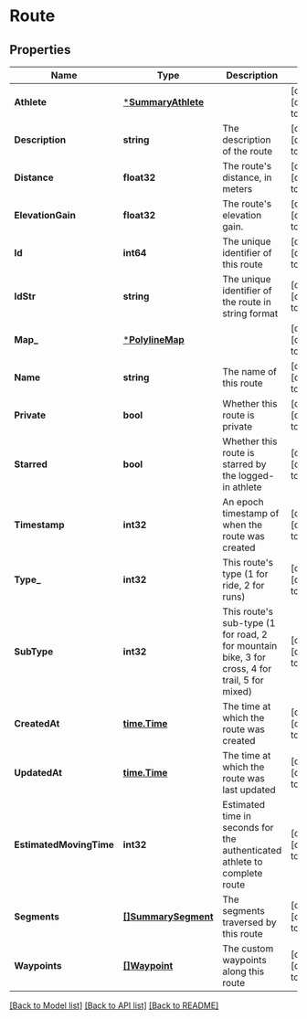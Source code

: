 # Route

## Properties
Name | Type | Description | Notes
------------ | ------------- | ------------- | -------------
**Athlete** | [***SummaryAthlete**](SummaryAthlete.md) |  | [optional] [default to null]
**Description** | **string** | The description of the route | [optional] [default to null]
**Distance** | **float32** | The route&#x27;s distance, in meters | [optional] [default to null]
**ElevationGain** | **float32** | The route&#x27;s elevation gain. | [optional] [default to null]
**Id** | **int64** | The unique identifier of this route | [optional] [default to null]
**IdStr** | **string** | The unique identifier of the route in string format | [optional] [default to null]
**Map_** | [***PolylineMap**](PolylineMap.md) |  | [optional] [default to null]
**Name** | **string** | The name of this route | [optional] [default to null]
**Private** | **bool** | Whether this route is private | [optional] [default to null]
**Starred** | **bool** | Whether this route is starred by the logged-in athlete | [optional] [default to null]
**Timestamp** | **int32** | An epoch timestamp of when the route was created | [optional] [default to null]
**Type_** | **int32** | This route&#x27;s type (1 for ride, 2 for runs) | [optional] [default to null]
**SubType** | **int32** | This route&#x27;s sub-type (1 for road, 2 for mountain bike, 3 for cross, 4 for trail, 5 for mixed) | [optional] [default to null]
**CreatedAt** | [**time.Time**](time.Time.md) | The time at which the route was created | [optional] [default to null]
**UpdatedAt** | [**time.Time**](time.Time.md) | The time at which the route was last updated | [optional] [default to null]
**EstimatedMovingTime** | **int32** | Estimated time in seconds for the authenticated athlete to complete route | [optional] [default to null]
**Segments** | [**[]SummarySegment**](SummarySegment.md) | The segments traversed by this route | [optional] [default to null]
**Waypoints** | [**[]Waypoint**](Waypoint.md) | The custom waypoints along this route | [optional] [default to null]

[[Back to Model list]](../README.md#documentation-for-models) [[Back to API list]](../README.md#documentation-for-api-endpoints) [[Back to README]](../README.md)

